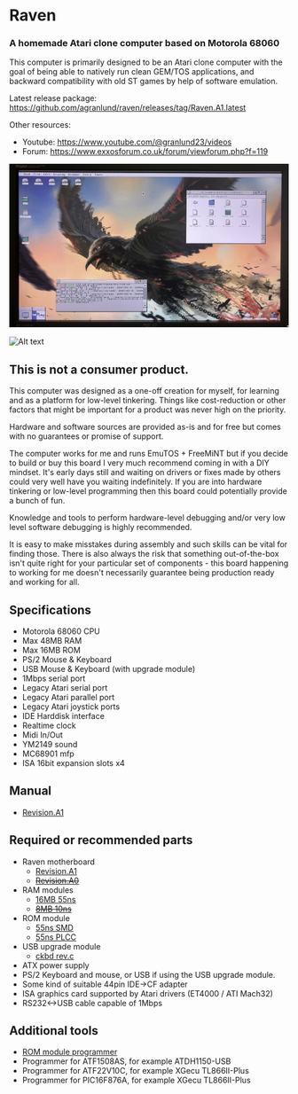 # Raven
### A homemade Atari clone computer based on Motorola 68060
This computer is primarily designed to be an Atari clone computer with
the goal of being able to natively run clean GEM/TOS applications, and backward compatibility with old ST games by help of software emulation.

Latest release package: https://github.com/agranlund/raven/releases/tag/Raven.A1.latest

Other resources:
- Youtube: https://www.youtube.com/@granlund23/videos
- Forum: https://www.exxosforum.co.uk/forum/viewforum.php?f=119


![Alt text](hw/raven/a1/images/desktop.jpg?raw=true "")

![Alt text](hw/raven/a0/images/raven_a0.jpg?raw=true "")


## This is not a consumer product.
This computer was designed as a one-off creation for myself, for learning and as a platform for low-level tinkering. 
Things like cost-reduction or other factors that might be important for a product was never high on the priority.

Hardware and software sources are provided as-is and for free but comes with no guarantees or promise of support.


The computer works for me and runs EmuTOS + FreeMiNT but if you decide to build or buy this board I very much recommend coming in with a DIY mindset.
It's early days still and waiting on drivers or fixes made by others could very well have you waiting indefinitely.
If you are into hardware tinkering or low-level programming then this board could potentially provide a bunch of fun.

Knowledge and tools to perform hardware-level debugging and/or very low level software debugging is highly recommended.

It is easy to make misstakes during assembly and such skills can be vital for finding those. There is also always the risk that something out-of-the-box isn't quite right for your particular set of components - this board happening to working for me doesn't necessarily guarantee being production ready and working for all.



## Specifications
- Motorola 68060 CPU
- Max 48MB RAM
- Max 16MB ROM
- PS/2 Mouse & Keyboard
- USB Mouse & Keyboard (with upgrade module)
- 1Mbps serial port
- Legacy Atari serial port
- Legacy Atari parallel port
- Legacy Atari joystick ports
- IDE Harddisk interface
- Realtime clock
- Midi In/Out
- YM2149 sound
- MC68901 mfp
- ISA 16bit expansion slots x4

## Manual
- [Revision.A1](doc/manual_a1.pdf)

## Required or recommended parts
- Raven motherboard
    - [Revision.A1](hw/raven/a1/)
    - ~~[Revision.A0](hw/raven/a0/)~~
- RAM modules
    - [16MB 55ns](hw/simm/ram_16M55/)
    - ~~[8MB 10ns](hw/simm/ram_8M10/)~~
- ROM module
    - [55ns SMD](hw/simm/rom_SMD/)
    - [55ns PLCC](hw/simm/rom_PLCC/)
- USB upgrade module
    - [ckbd rev.c](hw/raven/upgrades/ckbd/)
- ATX power supply
- PS/2 Keyboard and mouse, or USB if using the USB upgrade module.
- Some kind of suitable 44pin IDE->CF adapter
- ISA graphics card supported by Atari drivers (ET4000 / ATI Mach32)
- RS232<->USB cable capable of 1Mbps

## Additional tools
- [ROM module programmer](hw/simm/programmer/)
- Programmer for ATF1508AS, for example ATDH1150-USB
- Programmer for ATF22V10C, for example XGecu TL866II-Plus
- Programmer for PIC16F876A, for example XGecu TL866II-Plus

